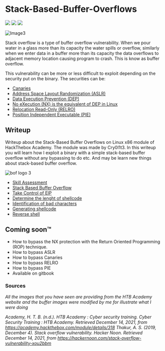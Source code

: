 # Stack-Based-Buffer-Overflows
![](https://img.shields.io/badge/-HackTheBox-brightgreen) ![](https://img.shields.io/github/license/B1rby/Stack-Based-Buffer-Overflows-on-Linux-x86) ![](https://img.shields.io/github/last-commit/B1rby/Stack-Based-Buffer-Overflows-on-Linux-x86) 

![Image3](https://user-images.githubusercontent.com/87600765/147373294-b205c6a9-82e0-448b-a448-e75f0f1abd0f.png)


Stack overflow is a type of buffer overflow vulnerability. When we pour water in a glass more than its capacity the water spills or overflow, similarly when we enter data in a buffer more than its capacity the data overflows to adjacent memory location causing program to crash. This is know as buffer overflow. 

This vulnerability can be more or less difficult to exploit depending on the security put on the binary. The securities can be:
- [Canaries](https://en.wikipedia.org/wiki/Buffer_overflow_protection)
- [Address Space Layout Randomization (ASLR)](https://en.wikipedia.org/wiki/Address_space_layout_randomization)
- [Data Execution Prevention (DEP)](https://docs.microsoft.com/en-us/windows/win32/memory/data-execution-prevention)
- [No eXecution (NX) is the equivalent of DEP in Linux](https://docs.microsoft.com/en-us/windows/win32/win7appqual/dep-nx-protection)
- [Relocation Read-Only (RELRO)](https://ctf101.org/binary-exploitation/relocation-read-only/)
- [Position Independent Executable (PIE)](https://en.wikipedia.org/wiki/Position-independent_code)

## Writeup
Writeup about the Stack-Based Buffer Overflows on Linux x86 module of HackThebox Academy. The module was made by Cry0l1t3. In this writeup you will learn how I exploit a binary with a simple stack-based buffer overflow without any bypassing to do etc. And may be learn new things about stack-based buffer overflow.

![bof logo 3](https://user-images.githubusercontent.com/87600765/146174485-607fd934-cfea-4435-aa85-fec5fcb293e0.png)

- [Skill Assessment](https://github.com/B1rby/Stack-Based-Buffer-Overflows-on-Linux-x86/blob/Skill-Asessment/Skill%20Asessment.md)
- [Stack Based Buffer Overflow](https://github.com/B1rby/Stack-Based-Buffer-Overflows-on-Linux-x86/blob/Module-Questions/Stack-Based%20Buffer%20Overflow%20Section.md)
- [Take Control of EIP](https://github.com/B1rby/Stack-Based-Buffer-Overflows-on-Linux-x86/blob/Module-Questions/Take%20Control%20of%20EIP%20Section.md)
- [Determine the lenght of shellcode](https://github.com/B1rby/Stack-Based-Buffer-Overflows-on-Linux-x86/blob/Module-Questions/Determine%20the%20Length%20for%20Shellcode%20Section.md)
- [Identification of bad characters](https://github.com/B1rby/Stack-Based-Buffer-Overflows-on-Linux-x86/blob/Module-Questions/Identification%20of%20Bad%20Characters%20Section.md)
- [Generating shellcode](https://github.com/B1rby/Stack-Based-Buffer-Overflows-on-Linux-x86/blob/Module-Questions/Generating%20Shellcode%20Section.md)
- [Reverse shell](https://github.com/B1rby/Stack-Based-Buffer-Overflows-on-Linux-x86/blob/Module-Questions/Reverse%20shell.md)

## Coming soon™
- How to bypass the NX protection with the Return Oriented Programming (ROP) technique.
- How to bypass ASLR
- How to bypass Canaries
- How to bypass RELRO
- How to bypass PIE
- Available on gitbook

### Sources
*All the images that you have seen are providing from the HTB Academy website and the buffer images were modified by me for illustrate what I were doing*

*Academy, H. T. B. (n.d.). HTB Academy : Cyber security training. Cyber Security Training : HTB Academy. Retrieved December 14, 2021, from https://academy.hackthebox.com/module/details/318*
*Thakur, A. S. (2019, December 4). Stack overflow vulnerability. Hacker Noon. Retrieved December 14, 2021, from https://hackernoon.com/stack-overflow-vulnerability-xou2bbm*
